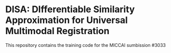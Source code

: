 # DISA: DIfferentiable Similarity Approximation for Universal Multimodal Registration

This repository contains the training code for the MICCAI sumbission #3033
